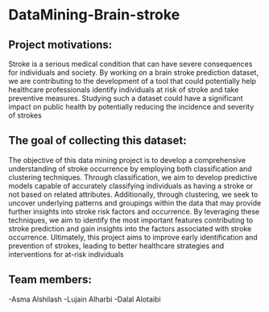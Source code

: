 # DataMining-Brain-stroke

## Project motivations: 
Stroke is a serious medical condition that can have severe consequences for individuals and society. By working on a brain stroke prediction dataset, we are contributing to the development of a tool that could potentially help healthcare professionals identify individuals at risk of stroke and take preventive measures. Studying such a dataset could have a significant impact on public health by potentially reducing the incidence and severity of strokes

## The goal of collecting this dataset:
The objective of this data mining project is to develop a comprehensive understanding of stroke occurrence by employing both classification and clustering techniques. Through classification, we aim to develop predictive models capable of accurately classifying individuals as having a stroke or not based on related attributes. Additionally, through clustering, we seek to uncover underlying patterns and groupings within the data that may provide further insights into stroke risk factors and occurrence. By leveraging these techniques, we aim to identify the most important features contributing to stroke prediction and gain insights into the factors associated with stroke occurrence. Ultimately, this project aims to improve early identification and prevention of strokes, leading to better healthcare strategies and interventions for at-risk individuals

 ## Team members: 
 -Asma Alshilash 
 -Lujain Alharbi
 -Dalal Alotaibi

